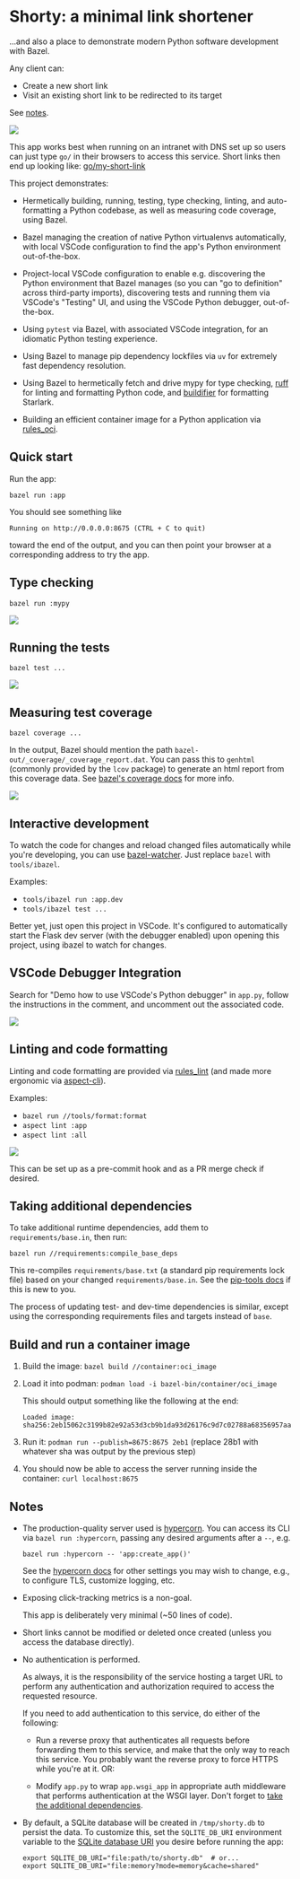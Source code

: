 # Shorty: a minimal link shortener

...and also a place to demonstrate
modern Python software development with Bazel.

Any client can:
* Create a new short link
* Visit an existing short link to be redirected to its target

See [notes](#notes).

![](./screenshot-shorty.png)

This app works best when running on an intranet with DNS set up so users can just type
`go/` in their browsers to access this service. Short links then end up looking like:
[go/my-short-link](https://go/my-short-link)


This project demonstrates:

* Hermetically building, running, testing, type checking, linting, and auto-formatting
  a Python codebase, as well as measuring code coverage, using Bazel.

* Bazel managing the creation of native Python virtualenvs automatically,
  with local VSCode configuration to find the app's Python environment out-of-the-box.

* Project-local VSCode configuration to enable e.g.
  discovering the Python environment that Bazel manages
  (so you can "go to definition" across third-party imports),
  discovering tests and running them via VSCode's "Testing" UI,
  and using the VSCode Python debugger, out-of-the-box.

* Using `pytest` via Bazel, with associated VSCode integration,
  for an idiomatic Python testing experience.

* Using Bazel to manage pip dependency lockfiles via `uv`
  for extremely fast dependency resolution.

* Using Bazel to hermetically fetch and drive mypy for type checking,
  [ruff](https://docs.astral.sh/ruff/) for linting and formatting Python code,
  and [buildifier](https://github.com/bazelbuild/buildtools/blob/master/buildifier/README.md)
  for formatting Starlark.

* Building an efficient container image for a Python application via
  [rules_oci](https://github.com/bazel-contrib/rules_oci/blob/main/docs/python.md).


## Quick start

Run the app:
```
bazel run :app
```

You should see something like
```
Running on http://0.0.0.0:8675 (CTRL + C to quit)
```
toward the end of the output, and you can then point your browser
at a corresponding address to try the app.


## Type checking

```
bazel run :mypy
```
![](./screenshot-mypy.png)


## Running the tests

```
bazel test ...
```
![](./screenshot-test.png)


## Measuring test coverage

```
bazel coverage ...
```

In the output, Bazel should mention the path `bazel-out/_coverage/_coverage_report.dat`.
You can pass this to `genhtml` (commonly provided by the `lcov` package)
to generate an html report from this coverage data.
See [bazel's coverage docs](https://bazel.build/configure/coverage) for more info.

![](./screenshot-coverage.png)


## Interactive development

To watch the code for changes and reload changed files automatically while you're developing,
you can use [bazel-watcher](https://github.com/bazelbuild/bazel-watcher).
Just replace `bazel` with `tools/ibazel`.

Examples:
* `tools/ibazel run :app.dev`
* `tools/ibazel test ...`

Better yet, just open this project in VSCode. It's configured to automatically start
the Flask dev server (with the debugger enabled) upon opening this project,
using ibazel to watch for changes.


## VSCode Debugger Integration

Search for "Demo how to use VSCode's Python debugger" in `app.py`,
follow the instructions in the comment, and uncomment out the associated code.

![](./screenshot-debugger.png)


## Linting and code formatting

Linting and code formatting are provided via
[rules_lint](https://github.com/aspect-build/rules_lint)
(and made more ergonomic via [aspect-cli](https://github.com/aspect-build/aspect-cli)).

Examples:
* `bazel run //tools/format:format`
* `aspect lint :app`
* `aspect lint :all`

![](./screenshot-lint.png)

This can be set up as a pre-commit hook
and as a PR merge check if desired.


## Taking additional dependencies

To take additional runtime dependencies,
add them to `requirements/base.in`, then run:
```
bazel run //requirements:compile_base_deps
```

This re-compiles `requirements/base.txt` (a standard pip requirements lock file)
based on your changed `requirements/base.in`.
See the [pip-tools docs](https://pip-tools.readthedocs.io) if this is new to you.

The process of updating test- and dev-time dependencies is similar,
except using the corresponding requirements files and targets instead of `base`.


## Build and run a container image

1. Build the image: `bazel build //container:oci_image`

1. Load it into podman: `podman load -i bazel-bin/container/oci_image`

   This should output something like the following at the end:
   ```
   Loaded image: sha256:2eb15062c3199b82e92a53d3cb9b1da93d26176c9d7c02788a68356957aaa51c
   ```

1. Run it: `podman run --publish=8675:8675 2eb1`
   (replace 28b1 with whatever sha was output by the previous step)

1. You should now be able to access the server running inside the container:
   `curl localhost:8675`


## Notes

* The production-quality server used is [hypercorn](https://hypercorn.rtfd.io).
  You can access its CLI via `bazel run :hypercorn`,
  passing any desired arguments after a `--`, e.g.
  ```
  bazel run :hypercorn -- 'app:create_app()'
  ```
  See the [hypercorn docs](https://hypercorn.readthedocs.io/en/latest/how_to_guides/configuring.html#configuration-options)
  for other settings you may wish to change,
  e.g., to configure TLS, customize logging, etc.

* Exposing click-tracking metrics is a non-goal.

  This app is deliberately very minimal (~50 lines of code).

* Short links cannot be modified or deleted once created
  (unless you access the database directly).

* No authentication is performed.

  As always, it is the responsibility of the service hosting a target URL
  to perform any authentication and authorization required to access the requested resource.

  If you need to add authentication to this service, do either of the following:

  * Run a reverse proxy that authenticates all requests before forwarding them
    to this service, and make that the only way to reach this service.
    You probably want the reverse proxy to force HTTPS while you're at it. OR:

  * Modify `app.py` to wrap `app.wsgi_app` in appropriate auth middleware
    that performs authentication at the WSGI layer.
    Don't forget to [take the additional dependencies](#taking-additional-dependencies).

* By default, a SQLite database will be created in `/tmp/shorty.db` to persist the data.
  To customize this, set the `SQLITE_DB_URI` environment variable
  to the [SQLite database URI](https://docs.python.org/3/library/sqlite3.html#sqlite3-uri-tricks)
  you desire before running the app:

  ```
  export SQLITE_DB_URI="file:path/to/shorty.db"  # or...
  export SQLITE_DB_URI="file:memory?mode=memory&cache=shared"
  ```
